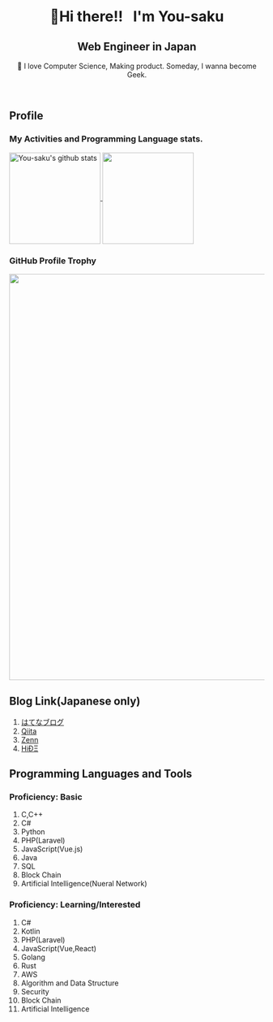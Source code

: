 <h1 align="center">👋Hi there!!  &nbsp; I'm You-saku</h1>
<h2 align="center">Web Engineer in Japan</h2>
<p align="center">🌱 I love Computer Science, Making product. Someday, I wanna become Geek.</p><br>

## Profile
### My Activities and Programming Language stats.
<a href="https://github.com/anuraghazra/github-readme-stats">
  <img align="center" src="https://github-readme-stats.anuraghazra1.vercel.app/api?username=You-saku&count_private=true&show_icons=true&theme=tokyonight" height="180" alt="You-saku's github stats" />
</a>

<a href="https://github.com/anuraghazra/github-readme-stats">
  <img align="center" src="https://github-readme-stats.anuraghazra1.vercel.app/api/top-langs/?username=You-saku&theme=tokyonight&layout=compact" height="180" />
</a>

### GitHub Profile Trophy
<a href="https://github.com/ryo-ma/github-profile-trophy">
  <img width=800 src="https://github-profile-trophy.vercel.app/?username=You-saku&column=8&theme=discord&no-frame=true"/>
</a>


## Blog Link(Japanese only)
1. [はてなブログ](https://thinking-capy.com/)
2. [Qiita](https://qiita.com/You-saku)
3. [Zenn](https://zenn.dev/yousaku)
4. [HiÐΞ](https://hide.ac/users/V57L62ruTwPrTuJu7RtDl3uWVVv2)


## Programming Languages and Tools
### Proficiency: Basic

1. C,C++
2. C#
3. Python
4. PHP(Laravel)
5. JavaScript(Vue.js)
6. Java
7. SQL
8. Block Chain
9. Artificial Intelligence(Nueral Network)

### Proficiency: Learning/Interested

1. C#
2. Kotlin
3. PHP(Laravel)
4. JavaScript(Vue,React)
5. Golang
6. Rust
7. AWS
8. Algorithm and Data Structure
9. Security
10. Block Chain
11. Artificial Intelligence
